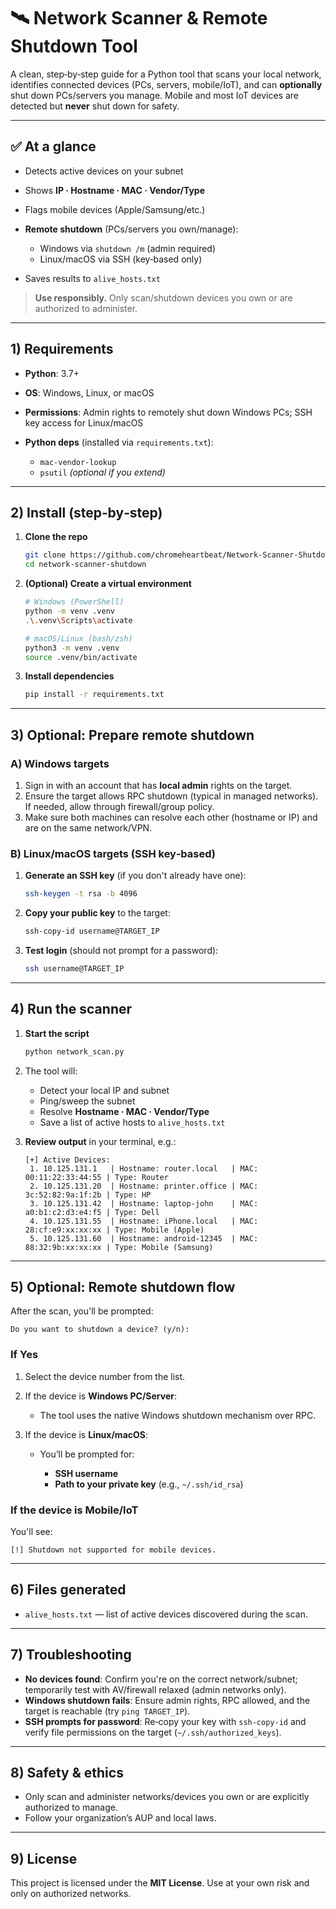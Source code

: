 # 🛰️ Network Scanner & Remote Shutdown Tool

A clean, step‑by‑step guide for a Python tool that scans your local network, identifies connected devices (PCs, servers, mobile/IoT), and can **optionally** shut down PCs/servers you manage. Mobile and most IoT devices are detected but **never** shut down for safety.

---

## ✅ At a glance

* Detects active devices on your subnet
* Shows **IP · Hostname · MAC · Vendor/Type**
* Flags mobile devices (Apple/Samsung/etc.)
* **Remote shutdown** (PCs/servers you own/manage):

  * Windows via `shutdown /m` (admin required)
  * Linux/macOS via SSH (key‑based only)
* Saves results to `alive_hosts.txt`

> **Use responsibly.** Only scan/shutdown devices you own or are authorized to administer.

---

## 1) Requirements

* **Python**: 3.7+
* **OS**: Windows, Linux, or macOS
* **Permissions**: Admin rights to remotely shut down Windows PCs; SSH key access for Linux/macOS
* **Python deps** (installed via `requirements.txt`):

  * `mac-vendor-lookup`
  * `psutil` *(optional if you extend)*

---

## 2) Install (step‑by‑step)

1. **Clone the repo**

   ```bash
   git clone https://github.com/chromeheartbeat/Network-Scanner-Shutdown.git
   cd network-scanner-shutdown
   ```
2. **(Optional) Create a virtual environment**

   ```bash
   # Windows (PowerShell)
   python -m venv .venv
   .\.venv\Scripts\activate

   # macOS/Linux (bash/zsh)
   python3 -m venv .venv
   source .venv/bin/activate
   ```
3. **Install dependencies**

   ```bash
   pip install -r requirements.txt
   ```

---

## 3) Optional: Prepare remote shutdown

### A) Windows targets

1. Sign in with an account that has **local admin** rights on the target.
2. Ensure the target allows RPC shutdown (typical in managed networks). If needed, allow through firewall/group policy.
3. Make sure both machines can resolve each other (hostname or IP) and are on the same network/VPN.

### B) Linux/macOS targets (SSH key‑based)

1. **Generate an SSH key** (if you don't already have one):

   ```bash
   ssh-keygen -t rsa -b 4096
   ```
2. **Copy your public key** to the target:

   ```bash
   ssh-copy-id username@TARGET_IP
   ```
3. **Test login** (should not prompt for a password):

   ```bash
   ssh username@TARGET_IP
   ```

---

## 4) Run the scanner

1. **Start the script**

   ```bash
   python network_scan.py
   ```

2. The tool will:

   * Detect your local IP and subnet
   * Ping/sweep the subnet
   * Resolve **Hostname · MAC · Vendor/Type**
   * Save a list of active hosts to `alive_hosts.txt`

3. **Review output** in your terminal, e.g.:

   ```text
   [+] Active Devices:
    1. 10.125.131.1   | Hostname: router.local   | MAC: 00:11:22:33:44:55 | Type: Router
    2. 10.125.131.20  | Hostname: printer.office | MAC: 3c:52:82:9a:1f:2b | Type: HP
    3. 10.125.131.42  | Hostname: laptop-john    | MAC: a0:b1:c2:d3:e4:f5 | Type: Dell
    4. 10.125.131.55  | Hostname: iPhone.local   | MAC: 28:cf:e9:xx:xx:xx | Type: Mobile (Apple)
    5. 10.125.131.60  | Hostname: android-12345  | MAC: 88:32:9b:xx:xx:xx | Type: Mobile (Samsung)
   ```

---

## 5) Optional: Remote shutdown flow

After the scan, you'll be prompted:

```text
Do you want to shutdown a device? (y/n):
```

### If **Yes**

1. Select the device number from the list.
2. If the device is **Windows PC/Server**:

   * The tool uses the native Windows shutdown mechanism over RPC.
3. If the device is **Linux/macOS**:

   * You’ll be prompted for:

     * **SSH username**
     * **Path to your private key** (e.g., `~/.ssh/id_rsa`)

### If the device is **Mobile/IoT**

You'll see:

```text
[!] Shutdown not supported for mobile devices.
```

---

## 6) Files generated

* `alive_hosts.txt` — list of active devices discovered during the scan.

---

## 7) Troubleshooting

* **No devices found**: Confirm you're on the correct network/subnet; temporarily test with AV/firewall relaxed (admin networks only).
* **Windows shutdown fails**: Ensure admin rights, RPC allowed, and the target is reachable (try `ping TARGET_IP`).
* **SSH prompts for password**: Re‑copy your key with `ssh-copy-id` and verify file permissions on the target (`~/.ssh/authorized_keys`).

---

## 8) Safety & ethics

* Only scan and administer networks/devices you own or are explicitly authorized to manage.
* Follow your organization’s AUP and local laws.

---

## 9) License

This project is licensed under the **MIT License**. Use at your own risk and only on authorized networks.
